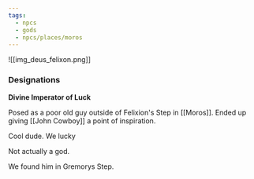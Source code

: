 ```yaml
---
tags:
  - npcs
  - gods
  - npcs/places/moros
---
```

![[img_deus_felixon.png]]
### Designations
**Divine Imperator of Luck**


Posed as a poor old guy outside of Felixion's Step in [[Moros]]. Ended up giving [[John Cowboy]] a point of inspiration. 

Cool dude. We lucky

Not actually a god.

We found him in Gremorys Step. 
